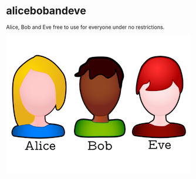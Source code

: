 # alicebobandeve

Alice, Bob and Eve free to use for everyone under no restrictions.

![alt tag](https://raw.githubusercontent.com/greeenway/alicebobandeve/master/all.png)
